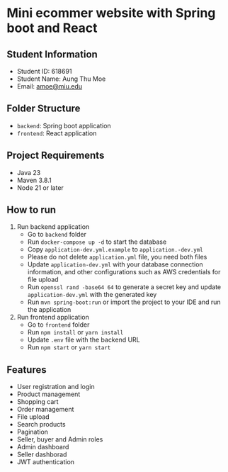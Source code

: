 # Mini ecommer website with Spring boot and React

## Student Information

- Student ID: 618691
- Student Name: Aung Thu Moe
- Email: amoe@miu.edu

## Folder Structure

- `backend`: Spring boot application
- `frontend`: React application

## Project Requirements
- Java 23
- Maven 3.8.1
- Node 21 or later

## How to run

1. Run backend application
   - Go to `backend` folder
   - Run `docker-compose up -d` to start the database
   - Copy `application-dev.yml.example` to `application.-dev.yml`
   - Please do not delete `application.yml` file, you need both files
   - Update `application-dev.yml` with your database connection information, and other configurations such as AWS credentials for file upload
   - Run `openssl rand -base64 64` to generate a secret key and update `application-dev.yml` with the generated key
   - Run `mvn spring-boot:run` or import the project to your IDE and run the application
2. Run frontend application
   - Go to `frontend` folder
   - Run `npm install` or `yarn install`
   - Update `.env` file with the backend URL
   - Run `npm start` or `yarn start`

## Features

- User registration and login
- Product management
- Shopping cart
- Order management
- File upload
- Search products
- Pagination
- Seller, buyer and Admin roles
- Admin dashboard
- Seller dashborad
- JWT authentication
